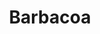 ---
title: Barbacoa
layout: recipe
categories: Mexican
featured_image: https://source.unsplash.com/Ov042H10g_o
from: https://www.gimmesomeoven.com/barbacoa-recipe/
servings: 2
prep: 10M
cook: 250M
video: 
recipe:
  ingredients_markdown: |-
    - 1.5 lbs. beef chuck roast (fat trimmed) cut into 2-inch pieces
    - 2 cloves garlic, minced
    - 1 chipotle chile, chopped
    - 1 4oz can diced green chiles
    - 2 tablespoons fresh lime juice
    - 1 small white onion
    - 2 bay leaves
    - 1 tablespoon apple cider vinegar
    - 1/2 tablespoon ground cumin
    - 1/2 tablespoon oregano 
    - 1 teaspoon sea salt
    - 1/2 teaspoon ground black pepper
    - Pinch of ground cloves
    - 1/4 cup beef stock (or water)
  directions_markdown: |-
    1. Combine all ingredients into slow cooker. Toss gently to combine.
    2. Cover and cook on low for 6 - 8 hours until beef is tender and falls apart easily when shredded with a fork.
    3. Shred beef into bite-sized pieces and let the babacoa soak up the juices in the slow cooker for at least 10 minutes.
    4. Remove bay leaves and serve. 
tags:
---